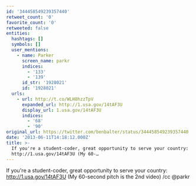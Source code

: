 ```yaml
---
id: '344458549239357440'
retweet_count: '0'
favorite_count: '0'
retweeted: false
entities:
  hashtags: []
  symbols: []
  user_mentions:
    - name: Parker
      screen_name: parkr
      indices:
        - '133'
        - '139'
      id_str: '1928021'
      id: '1928021'
  urls:
    - url: http://t.co/WLH8hzzTpV
      expanded_url: http://1.usa.gov/14tAF3U
      display_url: 1.usa.gov/14tAF3U
      indices:
        - '68'
        - '90'
original_url: https://twitter.com/benbalter/status/344458549239357440
date: '2013-06-11T14:18:12.000Z'
title: >-
  If you're a student-coder, great opportunity to serve your country:
  http://1.usa.gov/14tAF3U (My 60-…
---
```


If you're a student-coder, great opportunity to serve your country: http://1.usa.gov/14tAF3U (My 60-second pitch is the 2nd video) /cc @parkr